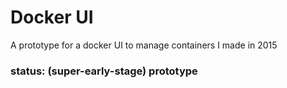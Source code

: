 # Docker UI

A prototype for a docker UI to manage containers I made in 2015

### status: (super-early-stage) prototype 
